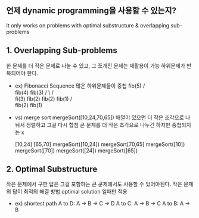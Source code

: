 ## 언제 dynamic programming을 사용할 수 있는지?
It only works on problems with optimal substructure & overlapping sub-problems

## 1. Overlapping Sub-problems
한 문제를 더 작은 문제로 나눌 수 있고, 그 쪼개진 문제는 재활용이 가능
하위문제가 반복되어야 한다.

* ex) Fibonacci Sequence
많은 하위문제들이 중첩
         fib(5)
        /      \
    fib(4)     fib(3)
    /   \        /  \
fi(3)  fib(2) fib(2) fib(1)
  /     \
fib(2) fib(1)

* vs) merge sort 
mergeSort([10,24,70,65])
배열이 있으면 더 작은 조각으로 나눠서 정렬하고 그걸 다시 합침
큰 문제를 더 작은 조각으로 나누긴 하지만 중첩되지는 x

    [10,24]               [65,70]
mergeSort([10,24])  mergeSort[70,65]
mergeSort([10])     mergeSort([70])
mergeSort([24])     mergeSort([65])

## 2. Optimal Substructure
작은 문제에서 구한 답은 그걸 포함하는 큰 쿤제에서도 사용할 수 있어야된다. 작은 문제의 답이 최적의 해결 방법 optimal solution 일때만 적용

* ex) shortest path
A to D: A -> B -> C -> D
A to C: A -> B -> C
A to B: A -> B